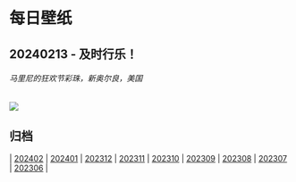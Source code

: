# 每日壁纸

## 20240213 - 及时行乐！

###### 马里尼的狂欢节彩珠，新奥尔良，美国

![](https://www.bing.com/th?id=OHR.MarignyBeads_ZH-CN9346804869_UHD.jpg)

## 归档

| [202402](/202402/README.md)
| [202401](/202401/README.md)
| [202312](/202312/README.md)
| [202311](/202311/README.md)
| [202310](/202310/README.md)
| [202309](/202309/README.md)
| [202308](/202308/README.md)
| [202307](/202307/README.md)
| [202306](/202306/README.md)
|